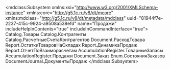 <?xml version="1.0" encoding="UTF-8"?>
<mdclass:Subsystem xmlns:xsi="http://www.w3.org/2001/XMLSchema-instance" xmlns:core="http://g5.1c.ru/v8/dt/mcore" xmlns:mdclass="http://g5.1c.ru/v8/dt/metadata/mdclass" uuid="81944f7e-2237-415c-9924-a9508a538efd" name="Продажи" includeHelpInContents="true" includeInCommandInterface="true">
    <content>Catalog.Товары</content>
    <content>Catalog.Контрагенты</content>
    <content>Catalog.РасчетныеСчетаКонтрагентов</content>
    <content>Document.РасходТовара</content>
    <content>Report.ОстаткиТоваровНаСкладах</content>
    <content>Report.ДинамикаПродаж</content>
    <content>Report.ОтчетПоВзаиморасчетам</content>
    <content>AccumulationRegister.ТоварныеЗапасы</content>
    <content>AccumulationRegister.Продажи</content>
    <content>Document.Заказ</content>
    <content>Enum.СостоянияЗаказов</content>
    <content>DocumentJournal.ДокументыПродаж</content>
  <synonym key="ru" value="Продажи"/>
  <picture xsi:type="core:PictureRef" picture="CommonPicture.ПодсистемаПродажи"/>
</mdclass:Subsystem>
